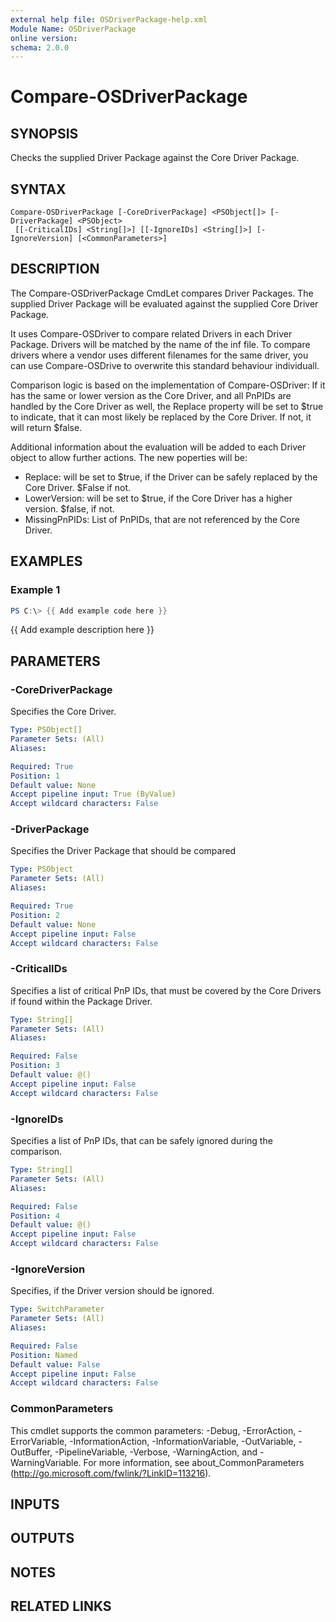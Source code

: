 ```yaml
---
external help file: OSDriverPackage-help.xml
Module Name: OSDriverPackage
online version:
schema: 2.0.0
---
```


# Compare-OSDriverPackage

## SYNOPSIS
Checks the supplied Driver Package against the Core Driver Package.

## SYNTAX

```
Compare-OSDriverPackage [-CoreDriverPackage] <PSObject[]> [-DriverPackage] <PSObject>
 [[-CriticalIDs] <String[]>] [[-IgnoreIDs] <String[]>] [-IgnoreVersion] [<CommonParameters>]
```

## DESCRIPTION
The Compare-OSDriverPackage CmdLet compares Driver Packages.
The supplied Driver Package will be
evaluated against the supplied Core Driver Package.

It uses Compare-OSDriver to compare related Drivers in each Driver Package.
Drivers will be matched
by the name of the inf file.
To compare drivers where a vendor uses different filenames for the same
driver, you can use Compare-OSDrive to overwrite this standard behaviour individuall.

Comparison logic is based on the implementation of Compare-OSDriver:
If it has the same or lower version as the Core Driver, and all PnPIDs are handled by the Core
Driver as well, the Replace property will be set to $true to indicate, that it can most likely be
replaced by the Core Driver.
If not, it will return $false.

Additional information about the evaluation will be added to each Driver object to allow further
actions.
The new poperties will be:

- Replace: will be set to $true, if the Driver can be safely replaced by the Core Driver.
$False if not.
- LowerVersion: will be set to $true, if the Core Driver has a higher version.
$false, if not.
- MissingPnPIDs: List of PnPIDs, that are not referenced by the Core Driver.

## EXAMPLES

### Example 1
```powershell
PS C:\> {{ Add example code here }}
```

{{ Add example description here }}

## PARAMETERS

### -CoreDriverPackage
Specifies the Core Driver.

```yaml
Type: PSObject[]
Parameter Sets: (All)
Aliases:

Required: True
Position: 1
Default value: None
Accept pipeline input: True (ByValue)
Accept wildcard characters: False
```

### -DriverPackage
Specifies the Driver Package that should be compared

```yaml
Type: PSObject
Parameter Sets: (All)
Aliases:

Required: True
Position: 2
Default value: None
Accept pipeline input: False
Accept wildcard characters: False
```

### -CriticalIDs
Specifies a list of critical PnP IDs, that must be covered by the Core Drivers
if found within the Package Driver.

```yaml
Type: String[]
Parameter Sets: (All)
Aliases:

Required: False
Position: 3
Default value: @()
Accept pipeline input: False
Accept wildcard characters: False
```

### -IgnoreIDs
Specifies a list of PnP IDs, that can be safely ignored during the comparison.

```yaml
Type: String[]
Parameter Sets: (All)
Aliases:

Required: False
Position: 4
Default value: @()
Accept pipeline input: False
Accept wildcard characters: False
```

### -IgnoreVersion
Specifies, if the Driver version should be ignored.

```yaml
Type: SwitchParameter
Parameter Sets: (All)
Aliases:

Required: False
Position: Named
Default value: False
Accept pipeline input: False
Accept wildcard characters: False
```

### CommonParameters
This cmdlet supports the common parameters: -Debug, -ErrorAction, -ErrorVariable, -InformationAction, -InformationVariable, -OutVariable, -OutBuffer, -PipelineVariable, -Verbose, -WarningAction, and -WarningVariable.
For more information, see about_CommonParameters (http://go.microsoft.com/fwlink/?LinkID=113216).

## INPUTS

## OUTPUTS

## NOTES

## RELATED LINKS
